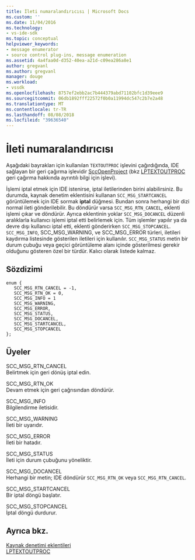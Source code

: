```yaml
---
title: İleti numaralandırıcısı | Microsoft Docs
ms.custom: ''
ms.date: 11/04/2016
ms.technology:
- vs-ide-sdk
ms.topic: conceptual
helpviewer_keywords:
- message enumerator
- source control plug-ins, message enumeration
ms.assetid: 4a4faa0d-d352-40ea-a21d-c09ea286a8e1
author: gregvanl
ms.author: gregvanl
manager: douge
ms.workload:
- vssdk
ms.openlocfilehash: 8757ef2ebb2ac7b444379abd71102bfc1d39eee9
ms.sourcegitcommit: 06db1892fff22572f0b0a11994dc547c2b7e2a48
ms.translationtype: MT
ms.contentlocale: tr-TR
ms.lasthandoff: 08/08/2018
ms.locfileid: "39636540"
---
```

# <a name="message-enumerator"></a>İleti numaralandırıcısı
Aşağıdaki bayrakları için kullanılan `TEXTOUTPROC` işlevini çağırdığında, IDE sağlayan bir geri çağırma işlevidir [SccOpenProject](../extensibility/sccopenproject-function.md) (bkz [LPTEXTOUTPROC](../extensibility/lptextoutproc.md) geri çağırma hakkında ayrıntılı bilgi için işlevi).  
  
 İşlemi iptal etmek için IDE istenirse, iptal iletilerinden birini alabilirsiniz. Bu durumda, kaynak denetim eklentisini kullanan `SCC_MSG_STARTCANCEL` görüntülemek için IDE sormak **iptal** düğmesi. Bundan sonra herhangi bir dizi normal ileti gönderilebilir. Bu döndürür varsa `SCC_MSG_RTN_CANCEL`, eklenti işlemi çıkar ve döndürür. Ayrıca eklentinin yoklar `SCC_MSG_DOCANCEL` düzenli aralıklarla kullanıcı işlemi iptal etti belirlemek için. Tüm işlemler yapılır ya da devre dışı kullanıcı iptal etti, eklenti gönderirken `SCC_MSG_STOPCANCEL`. `SCC_MSG_INFO`, SCC_MSG_WARNING, ve SCC_MSG_ERROR türleri, iletileri kaydırma listesinde gösterilen iletileri için kullanılır. `SCC_MSG_STATUS` metin bir durum çubuğu veya geçici görüntüleme alanı içinde gösterilmesi gerekir olduğunu gösteren özel bir türdür. Kalıcı olarak listede kalmaz.  
  
## <a name="syntax"></a>Sözdizimi  
  
```  
enum {   
   SCC_MSG_RTN_CANCEL = -1,   
   SCC_MSG_RTN_OK = 0,   
   SCC_MSG_INFO = 1   
   SCC_MSG_WARNING,   
   SCC_MSG_ERROR,   
   SCC_MSG_STATUS,   
   SCC_MSG_DOCANCEL,   
   SCC_MSG_STARTCANCEL,   
   SCC_MSG_STOPCANCEL   
};  
```  
  
## <a name="members"></a>Üyeler  
 SCC_MSG_RTN_CANCEL  
 Belirtmek için geri dönüş iptal edin.  
  
 SCC_MSG_RTN_OK  
 Devam etmek için geri çağrısından döndürür.  
  
 SCC_MSG_INFO  
 Bilgilendirme iletisidir.  
  
 SCC_MSG_WARNING  
 İleti bir uyarıdır.  
  
 SCC_MSG_ERROR  
 İleti bir hatadır.  
  
 SCC_MSG_STATUS  
 İleti için durum çubuğunu yöneliktir.  
  
 SCC_MSG_DOCANCEL  
 Herhangi bir metin; IDE döndürür `SCC_MSG_RTN_OK` veya `SCC_MSG_RTN_CANCEL`.  
  
 SCC_MSG_STARTCANCEL  
 Bir iptal döngü başlatır.  
  
 SCC_MSG_STOPCANCEL  
 İptal döngü durdurur.  
  
## <a name="see-also"></a>Ayrıca bkz.  
 [Kaynak denetimi eklentileri](../extensibility/source-control-plug-ins.md)   
 [LPTEXTOUTPROC](../extensibility/lptextoutproc.md)